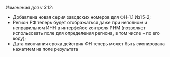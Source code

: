 ﻿_Изменения для v 3.12_:
- Добавлена новая серия заводских номеров для ФН-1.1 Из15-2;
- Регион РФ теперь будет отображаться даже при неполном и неправильном ИНН в интерфейсе контроля РНМ
  (позволяет использовать поле для определения региона, в том числе – по его коду);
- Дата окончания срока действия ФН теперь может быть скопирована нажатием на поле результата
